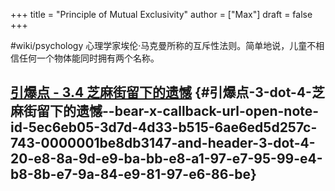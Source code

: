 +++
title = "Principle of Mutual Exclusivity"
author = ["Max"]
draft = false
+++

\#wiki/psychology
心理学家埃伦·马克曼所称的互斥性法则。简单地说，儿童不相信任何一个物体能同时拥有两个名称。


## [引爆点 - 3.4 芝麻街留下的遗憾](bear://x-callback-url/open-note?id=5EC6EB05-3D7D-4D33-B515-6AE6ED5D257C-743-0000001BE8DB3147&header=3.4%20%E8%8A%9D%E9%BA%BB%E8%A1%97%E7%95%99%E4%B8%8B%E7%9A%84%E9%81%97%E6%86%BE) {#引爆点-3-dot-4-芝麻街留下的遗憾--bear-x-callback-url-open-note-id-5ec6eb05-3d7d-4d33-b515-6ae6ed5d257c-743-0000001be8db3147-and-header-3-dot-4-20-e8-8a-9d-e9-ba-bb-e8-a1-97-e7-95-99-e4-b8-8b-e7-9a-84-e9-81-97-e6-86-be}
